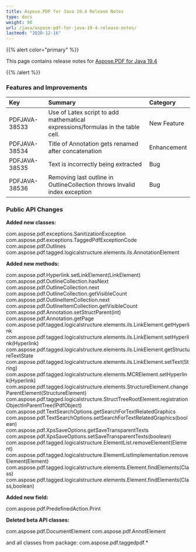 ```yaml
---
title: Aspose.PDF for Java 19.4 Release Notes
type: docs
weight: 90
url: /java/aspose-pdf-for-java-19-4-release-notes/
lastmod: "2020-12-16"
---
```


{{% alert color="primary" %}} 

This page contains release notes for [Aspose.PDF for Java 19.4](https://repository.aspose.com/repo/com/aspose/aspose-pdf/19.4/)

{{% /alert %}} 
### **Features and Improvements**

|**Key**|**Summary**|**Category**|
| :- | :- | :- |
|PDFJAVA-38533|Use of Latex script to add mathematical expressions/formulas in the table cell.|New Feature|
|PDFJAVA-38534|Title of Annotation gets renamed after concatenation|Enhancement|
|PDFJAVA-38535|Text is incorrectly being extracted|Bug|
|PDFJAVA-38536|Removing last outline in OutlineCollection throws Invalid index exception|Bug|
### **Public API Changes**
**Added new classes:** 

com.aspose.pdf.exceptions.SanitizationException   
com.aspose.pdf.exceptions.TaggedPdfExceptionCode   
com.aspose.pdf.Outlines   
com.aspose.pdf.tagged.logicalstructure.elements.ils.AnnotationElement

**Added new methods:** 

com.aspose.pdf.Hyperlink.setLinkElement(LinkElement)   
com.aspose.pdf.OutlineCollection.hasNext   
com.aspose.pdf.OutlineCollection.next   
com.aspose.pdf.OutlineCollection.getVisibleCount   
com.aspose.pdf.OutlineItemCollection.next   
com.aspose.pdf.OutlineItemCollection.getVisibleCount   
com.aspose.pdf.Annotation.setStructParent(int)   
com.aspose.pdf.Annotation.getPage   
com.aspose.pdf.tagged.logicalstructure.elements.ils.LinkElement.getHyperlink   
com.aspose.pdf.tagged.logicalstructure.elements.ils.LinkElement.setHyperlink(Hyperlink)   
com.aspose.pdf.tagged.logicalstructure.elements.ils.LinkElement.getStructureTextState   
com.aspose.pdf.tagged.logicalstructure.elements.ils.LinkElement.setText(String)   
com.aspose.pdf.tagged.logicalstructure.elements.MCRElement.setHyperlink(Hyperlink)   
com.aspose.pdf.tagged.logicalstructure.elements.StructureElement.changeParentElement(StructureElement)   
com.aspose.pdf.tagged.logicalstructure.StructTreeRootElement.registrationObjectInParentTree(IPdfObject)   
com.aspose.pdf.TextSearchOptions.getSearchForTextRelatedGraphics   
com.aspose.pdf.TextSearchOptions.setSearchForTextRelatedGraphics(boolean)   
com.aspose.pdf.XpsSaveOptions.getSaveTransparentTexts   
com.aspose.pdf.XpsSaveOptions.setSaveTransparentTexts(boolean)   
com.aspose.pdf.tagged.logicalstructure.ElementList.removeElement(Element)   
com.aspose.pdf.tagged.logicalstructure.ElementListImplementation.removeElement(Element)   
com.aspose.pdf.tagged.logicalstructure.elements.Element.findElements(Class)   
com.aspose.pdf.tagged.logicalstructure.elements.Element.findElements(Class,boolean)   

**Added new field:**

com.aspose.pdf.PredefinedAction.Print

**Deleted beta API classes:**

com.aspose.pdf.DocumentElement
com.aspose.pdf.AnnotElement

and all classes from package: com.aspose.pdf.taggedpdf.*

